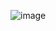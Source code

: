 ![image](https://user-images.githubusercontent.com/60945730/84843589-af03f100-b01e-11ea-9d04-8d73d39d8d46.png)
